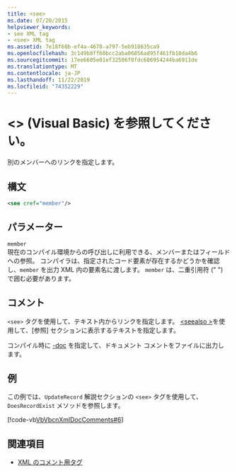 ```yaml
---
title: <see>
ms.date: 07/20/2015
helpviewer_keywords:
- see XML tag
- <see> XML tag
ms.assetid: 7e18f60b-ef4a-4678-a797-5eb918635ca9
ms.openlocfilehash: 3c149b8ff60bcc2aba06856ad95f461fb18da4b6
ms.sourcegitcommit: 17ee6605e01ef32506f8fdc686954244ba6911de
ms.translationtype: MT
ms.contentlocale: ja-JP
ms.lasthandoff: 11/22/2019
ms.locfileid: "74352229"
---
```

# <a name="see-visual-basic"></a>\<> (Visual Basic) を参照してください。
別のメンバーへのリンクを指定します。  
  
## <a name="syntax"></a>構文  
  
```xml  
<see cref="member"/>  
```  
  
## <a name="parameters"></a>パラメーター  
 `member`  
 現在のコンパイル環境からの呼び出しに利用できる、メンバーまたはフィールドへの参照。 コンパイラは、指定されたコード要素が存在するかどうかを確認し、`member` を出力 XML 内の要素名に渡します。 `member` は、二重引用符 (" ") で囲む必要があります。  
  
## <a name="remarks"></a>コメント  
 `<see>` タグを使用して、テキスト内からリンクを指定します。 [\<seealso >](../../../visual-basic/language-reference/xmldoc/seealso.md)を使用して、[参照] セクションに表示するテキストを指定します。  
  
 コンパイル時に [-doc](../../../visual-basic/reference/command-line-compiler/doc.md) を指定して、ドキュメント コメントをファイルに出力します。  
  
## <a name="example"></a>例  
 この例では、`UpdateRecord` 解説セクションの `<see>` タグを使用して、`DoesRecordExist` メソッドを参照します。  
  
 [!code-vb[VbVbcnXmlDocComments#6](~/samples/snippets/visualbasic/VS_Snippets_VBCSharp/VbVbcnXmlDocComments/VB/Class1.vb#6)]  
  
## <a name="see-also"></a>関連項目

- [XML のコメント用タグ](../../../visual-basic/language-reference/xmldoc/index.md)

